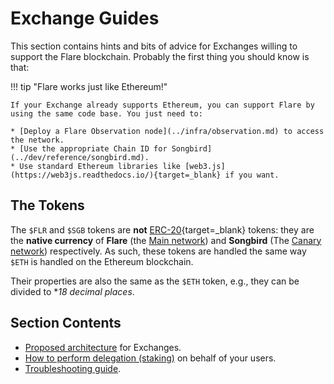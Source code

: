 # Exchange Guides

This section contains hints and bits of advice for Exchanges willing to support the Flare blockchain. Probably the first thing you should know is that:

!!! tip "Flare works just like Ethereum!"

    If your Exchange already supports Ethereum, you can support Flare by using the same code base. You just need to:

    * [Deploy a Flare Observation node](../infra/observation.md) to access the network.
    * [Use the appropriate Chain ID for Songbird](../dev/reference/songbird.md).
    * Use standard Ethereum libraries like [web3.js](https://web3js.readthedocs.io/){target=_blank} if you want.

## The Tokens

The `$FLR` and `$SGB` tokens are **not** [ERC-20](https://ethereum.org/en/developers/docs/standards/tokens/erc-20/){target=_blank} tokens: they are the **native currency** of **Flare** (the [Main network](glossary.md#main_network)) and **Songbird** (The [Canary network](glossary.md#canary_network)) respectively. As such, these tokens are handled the same way `$ETH` is handled on the Ethereum blockchain.

Their properties are also the same as the `$ETH` token, e.g., they can be divided to **18 decimal places*.

## Section Contents

* [Proposed architecture](./architecture.md) for Exchanges.
* [How to perform delegation (staking)](./delegation.md) on behalf of your users.
* [Troubleshooting guide](./troubleshooting.md).
